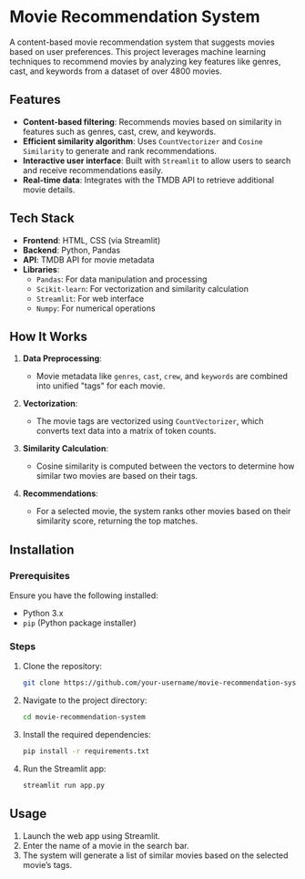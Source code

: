 # Movie Recommendation System

A content-based movie recommendation system that suggests movies based on user preferences. This project leverages machine learning techniques to recommend movies by analyzing key features like genres, cast, and keywords from a dataset of over 4800 movies.

## Features

- **Content-based filtering**: Recommends movies based on similarity in features such as genres, cast, crew, and keywords.
- **Efficient similarity algorithm**: Uses `CountVectorizer` and `Cosine Similarity` to generate and rank recommendations.
- **Interactive user interface**: Built with `Streamlit` to allow users to search and receive recommendations easily.
- **Real-time data**: Integrates with the TMDB API to retrieve additional movie details.

## Tech Stack

- **Frontend**: HTML, CSS (via Streamlit)
- **Backend**: Python, Pandas
- **API**: TMDB API for movie metadata
- **Libraries**:
  - `Pandas`: For data manipulation and processing
  - `Scikit-learn`: For vectorization and similarity calculation
  - `Streamlit`: For web interface
  - `Numpy`: For numerical operations

## How It Works

1. **Data Preprocessing**:
   - Movie metadata like `genres`, `cast`, `crew`, and `keywords` are combined into unified "tags" for each movie.
   
2. **Vectorization**:
   - The movie tags are vectorized using `CountVectorizer`, which converts text data into a matrix of token counts.

3. **Similarity Calculation**:
   - Cosine similarity is computed between the vectors to determine how similar two movies are based on their tags.

4. **Recommendations**:
   - For a selected movie, the system ranks other movies based on their similarity score, returning the top matches.

## Installation

### Prerequisites

Ensure you have the following installed:

- Python 3.x
- `pip` (Python package installer)

### Steps

1. Clone the repository:
   ```bash
   git clone https://github.com/your-username/movie-recommendation-system.git
   ```

2. Navigate to the project directory:
   ```bash
   cd movie-recommendation-system
   ```

3. Install the required dependencies:
   ```bash
   pip install -r requirements.txt
   ```

4. Run the Streamlit app:
   ```bash
   streamlit run app.py
   ```

## Usage

1. Launch the web app using Streamlit.
2. Enter the name of a movie in the search bar.
3. The system will generate a list of similar movies based on the selected movie’s tags.
